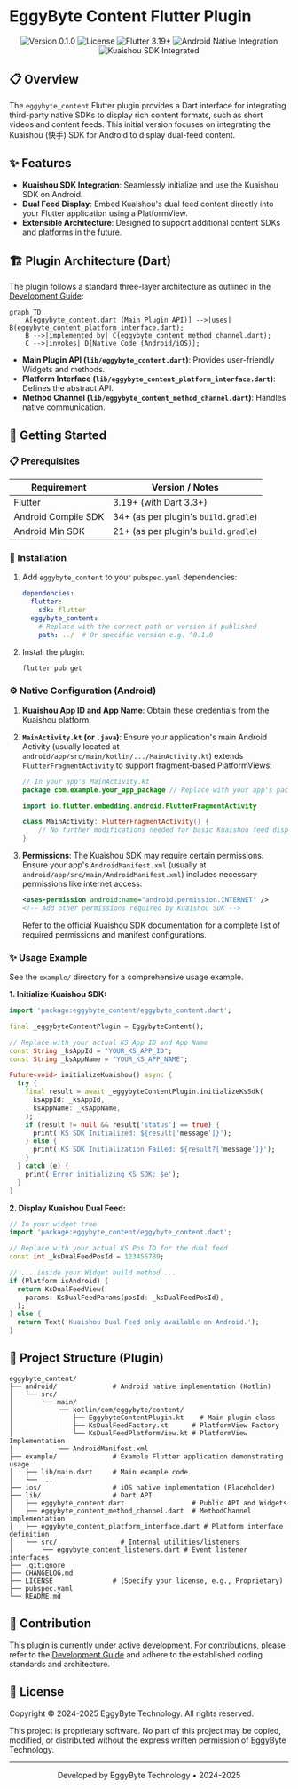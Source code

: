 # EggyByte Content Flutter Plugin

<div align="center">
  <img src="https://img.shields.io/badge/version-0.1.0-green.svg" alt="Version 0.1.0">
  <img src="https://img.shields.io/badge/license-Proprietary-blue.svg" alt="License">
  <img src="https://img.shields.io/badge/Flutter-3.19+-blue.svg" alt="Flutter 3.19+">
  <img src="https://img.shields.io/badge/Android-Native%20Integration-yellow.svg" alt="Android Native Integration">
  <img src="https://img.shields.io/badge/Kuaishou%20SDK-Integrated-orange.svg" alt="Kuaishou SDK Integrated">
</div>

## 📋 Overview

The `eggybyte_content` Flutter plugin provides a Dart interface for integrating third-party native SDKs to display rich content formats, such as short videos and content feeds. This initial version focuses on integrating the Kuaishou (快手) SDK for Android to display dual-feed content.

## ✨ Features

- **Kuaishou SDK Integration**: Seamlessly initialize and use the Kuaishou SDK on Android.
- **Dual Feed Display**: Embed Kuaishou's dual feed content directly into your Flutter application using a PlatformView.
- **Extensible Architecture**: Designed to support additional content SDKs and platforms in the future.

## 🏗️ Plugin Architecture (Dart)

The plugin follows a standard three-layer architecture as outlined in the [Development Guide](flutter_eggybyte_content_development_guide.mdc):

```mermaid
graph TD
    A[eggybyte_content.dart (Main Plugin API)] -->|uses| B(eggybyte_content_platform_interface.dart);
    B -->|implemented by| C(eggybyte_content_method_channel.dart);
    C -->|invokes| D[Native Code (Android/iOS)];
```

- **Main Plugin API (`lib/eggybyte_content.dart`)**: Provides user-friendly Widgets and methods.
- **Platform Interface (`lib/eggybyte_content_platform_interface.dart`)**: Defines the abstract API.
- **Method Channel (`lib/eggybyte_content_method_channel.dart`)**: Handles native communication.

## 🚀 Getting Started

### 📋 Prerequisites

| Requirement        | Version / Notes                     |
|--------------------|-------------------------------------|
| Flutter            | 3.19+ (with Dart 3.3+)              |
| Android Compile SDK | 34+ (as per plugin's `build.gradle`) |
| Android Min SDK    | 21+ (as per plugin's `build.gradle`) |

### 🔧 Installation

1.  Add `eggybyte_content` to your `pubspec.yaml` dependencies:

    ```yaml
    dependencies:
      flutter: 
        sdk: flutter
      eggybyte_content:
        # Replace with the correct path or version if published
        path: ../  # Or specific version e.g. ^0.1.0 
    ```

2.  Install the plugin:

    ```bash
    flutter pub get
    ```

### ⚙️ Native Configuration (Android)

1.  **Kuaishou App ID and App Name**: Obtain these credentials from the Kuaishou platform.
2.  **`MainActivity.kt` (or `.java`)**: Ensure your application's main Android Activity (usually located at `android/app/src/main/kotlin/.../MainActivity.kt`) extends `FlutterFragmentActivity` to support fragment-based PlatformViews:

    ```kotlin
    // In your app's MainActivity.kt
    package com.example.your_app_package // Replace with your app's package

    import io.flutter.embedding.android.FlutterFragmentActivity

    class MainActivity: FlutterFragmentActivity() {
        // No further modifications needed for basic Kuaishou feed display.
    }
    ```

3.  **Permissions**: The Kuaishou SDK may require certain permissions. Ensure your app's `AndroidManifest.xml` (usually at `android/app/src/main/AndroidManifest.xml`) includes necessary permissions like internet access:
    ```xml
    <uses-permission android:name="android.permission.INTERNET" />
    <!-- Add other permissions required by Kuaishou SDK -->
    ```
    Refer to the official Kuaishou SDK documentation for a complete list of required permissions and manifest configurations.

### ✨ Usage Example

See the `example/` directory for a comprehensive usage example.

**1. Initialize Kuaishou SDK:**

```dart
import 'package:eggybyte_content/eggybyte_content.dart';

final _eggybyteContentPlugin = EggybyteContent();

// Replace with your actual KS App ID and App Name
const String _ksAppId = "YOUR_KS_APP_ID"; 
const String _ksAppName = "YOUR_KS_APP_NAME";

Future<void> initializeKuaishou() async {
  try {
    final result = await _eggybyteContentPlugin.initializeKsSdk(
      ksAppId: _ksAppId,
      ksAppName: _ksAppName,
    );
    if (result != null && result['status'] == true) {
      print('KS SDK Initialized: ${result['message']}');
    } else {
      print('KS SDK Initialization Failed: ${result?['message']}');
    }
  } catch (e) {
    print('Error initializing KS SDK: $e');
  }
}
```

**2. Display Kuaishou Dual Feed:**

```dart
// In your widget tree
import 'package:eggybyte_content/eggybyte_content.dart';

// Replace with your actual KS Pos ID for the dual feed
const int _ksDualFeedPosId = 123456789;

// ... inside your Widget build method ...
if (Platform.isAndroid) {
  return KsDualFeedView(
    params: KsDualFeedParams(posId: _ksDualFeedPosId),
  );
} else {
  return Text('Kuaishou Dual Feed only available on Android.');
}
```

## 📁 Project Structure (Plugin)

```
eggybyte_content/
├── android/              # Android native implementation (Kotlin)
│   └── src/
│       └── main/
│           ├── kotlin/com/eggybyte/content/
│           │   ├── EggybyteContentPlugin.kt    # Main plugin class
│           │   ├── KsDualFeedFactory.kt      # PlatformView Factory
│           │   └── KsDualFeedPlatformView.kt # PlatformView Implementation
│           └── AndroidManifest.xml
├── example/              # Example Flutter application demonstrating usage
│   ├── lib/main.dart     # Main example code
│   └── ...
├── ios/                  # iOS native implementation (Placeholder)
├── lib/                  # Dart API
│   ├── eggybyte_content.dart                 # Public API and Widgets
│   ├── eggybyte_content_method_channel.dart  # MethodChannel implementation
│   ├── eggybyte_content_platform_interface.dart # Platform interface definition
│   └── src/                # Internal utilities/listeners
│       └── eggybyte_content_listeners.dart # Event listener interfaces
├── .gitignore
├── CHANGELOG.md
├── LICENSE               # (Specify your license, e.g., Proprietary)
├── pubspec.yaml
└── README.md
```

## 🤝 Contribution

This plugin is currently under active development. For contributions, please refer to the [Development Guide](flutter_eggybyte_content_development_guide.mdc) and adhere to the established coding standards and architecture.

## 📜 License

Copyright © 2024-2025 EggyByte Technology. All rights reserved.

This project is proprietary software. No part of this project may be copied, modified, or distributed without the express written permission of EggyByte Technology.

---

<div align="center">
  <p>Developed by EggyByte Technology • 2024-2025</p>
</div>

